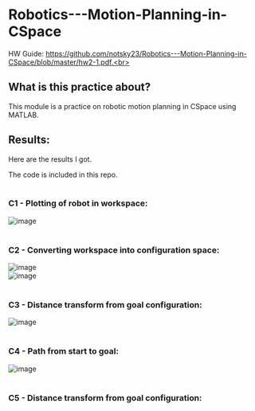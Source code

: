 # Robotics---Motion-Planning-in-CSpace

HW Guide: https://github.com/notsky23/Robotics---Motion-Planning-in-CSpace/blob/master/hw2-1.pdf.<br><br>

## What is this practice about?<br>

This module is a practice on robotic motion planning in CSpace using MATLAB.<br>

## Results:<br>

Here are the results I got.<br>

The code is included in this repo.<br><br>

### C1 - Plotting of robot in workspace:<br>

![image](https://user-images.githubusercontent.com/98131995/234584486-8d230dbf-3554-4946-9809-2d75c457fedb.png)<br><br>

### C2 - Converting workspace into configuration space:<br>

![image](https://user-images.githubusercontent.com/98131995/234585944-14f4303f-a3bc-4416-a54a-5e1bcd3a7769.png)<br>
![image](https://user-images.githubusercontent.com/98131995/234585367-5a0a8a77-d30c-4e58-b1f2-ad4c24443ca0.png)<br><br>

### C3 - Distance transform from goal configuration:<br>

![image](https://user-images.githubusercontent.com/98131995/234587307-9393e95d-b93b-4a64-857f-cd6240551469.png)<br><br>

### C4 - Path from start to goal:<br>

![image](https://user-images.githubusercontent.com/98131995/234588399-7d2e39be-88b2-4e4b-9de6-0dd4c0608c2c.png)<br><br>

### C5 - Distance transform from goal configuration:<br>
